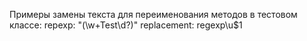 Примеры замены текста для переименования методов в тестовом классе:
    repexp: "(\w+Test\d?)"
    replacement: regexp\u$1